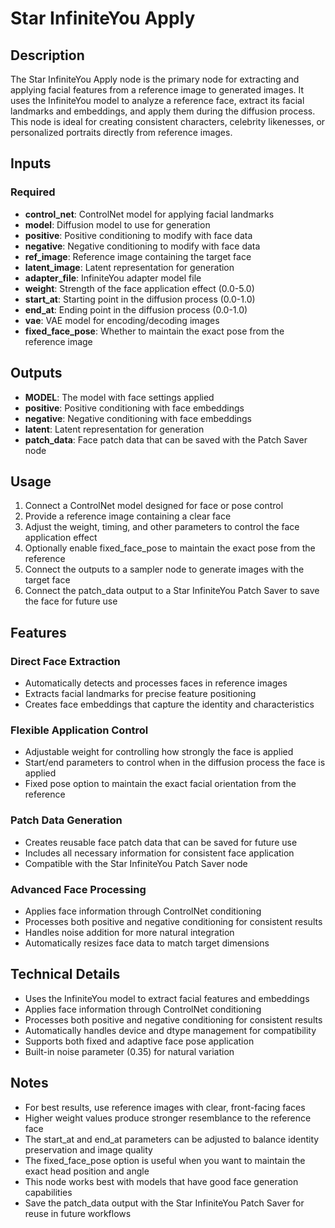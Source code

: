 # Star InfiniteYou Apply

## Description
The Star InfiniteYou Apply node is the primary node for extracting and applying facial features from a reference image to generated images. It uses the InfiniteYou model to analyze a reference face, extract its facial landmarks and embeddings, and apply them during the diffusion process. This node is ideal for creating consistent characters, celebrity likenesses, or personalized portraits directly from reference images.

## Inputs

### Required
- **control_net**: ControlNet model for applying facial landmarks
- **model**: Diffusion model to use for generation
- **positive**: Positive conditioning to modify with face data
- **negative**: Negative conditioning to modify with face data
- **ref_image**: Reference image containing the target face
- **latent_image**: Latent representation for generation
- **adapter_file**: InfiniteYou adapter model file
- **weight**: Strength of the face application effect (0.0-5.0)
- **start_at**: Starting point in the diffusion process (0.0-1.0)
- **end_at**: Ending point in the diffusion process (0.0-1.0)
- **vae**: VAE model for encoding/decoding images
- **fixed_face_pose**: Whether to maintain the exact pose from the reference image

## Outputs
- **MODEL**: The model with face settings applied
- **positive**: Positive conditioning with face embeddings
- **negative**: Negative conditioning with face embeddings
- **latent**: Latent representation for generation
- **patch_data**: Face patch data that can be saved with the Patch Saver node

## Usage
1. Connect a ControlNet model designed for face or pose control
2. Provide a reference image containing a clear face
3. Adjust the weight, timing, and other parameters to control the face application effect
4. Optionally enable fixed_face_pose to maintain the exact pose from the reference
5. Connect the outputs to a sampler node to generate images with the target face
6. Connect the patch_data output to a Star InfiniteYou Patch Saver to save the face for future use

## Features

### Direct Face Extraction
- Automatically detects and processes faces in reference images
- Extracts facial landmarks for precise feature positioning
- Creates face embeddings that capture the identity and characteristics

### Flexible Application Control
- Adjustable weight for controlling how strongly the face is applied
- Start/end parameters to control when in the diffusion process the face is applied
- Fixed pose option to maintain the exact facial orientation from the reference

### Patch Data Generation
- Creates reusable face patch data that can be saved for future use
- Includes all necessary information for consistent face application
- Compatible with the Star InfiniteYou Patch Saver node

### Advanced Face Processing
- Applies face information through ControlNet conditioning
- Processes both positive and negative conditioning for consistent results
- Handles noise addition for more natural integration
- Automatically resizes face data to match target dimensions

## Technical Details
- Uses the InfiniteYou model to extract facial features and embeddings
- Applies face information through ControlNet conditioning
- Processes both positive and negative conditioning for consistent results
- Automatically handles device and dtype management for compatibility
- Supports both fixed and adaptive face pose application
- Built-in noise parameter (0.35) for natural variation

## Notes
- For best results, use reference images with clear, front-facing faces
- Higher weight values produce stronger resemblance to the reference face
- The start_at and end_at parameters can be adjusted to balance identity preservation and image quality
- The fixed_face_pose option is useful when you want to maintain the exact head position and angle
- This node works best with models that have good face generation capabilities
- Save the patch_data output with the Star InfiniteYou Patch Saver for reuse in future workflows
